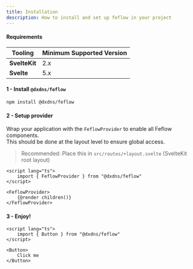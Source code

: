 ```yaml
---
title: Installation
description: How to install and set up feflow in your project
---
```


#### Requirements

| Tooling     | Minimum Supported Version |
|-------------|---------------------------|
| **SvelteKit** | 2.x                       |
| **Svelte**    | 5.x                       |

#### 1 - Install `@dxdns/feflow`

```
npm install @dxdns/feflow
```

#### 2 - Setup provider

Wrap your application with the `FeflowProvider` to enable all Feflow components.  
This should be done at the layout level to ensure global access.

> Recommended: Place this in `src/routes/+layout.svelte` (SvelteKit root layout)

```svelte
<script lang="ts">
    import { FeflowProvider } from "@dxdns/feflow"
</script>

<FeflowProvider>
    {@render children()}
</FeflowProvider>
```

#### 3 - Enjoy!

```svelte
<script lang="ts">
    import { Button } from "@dxdns/feflow"
</script>

<Button>
    Click me
</Button>
```